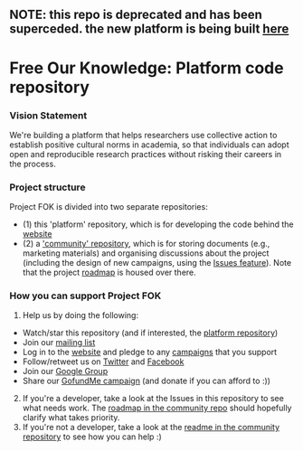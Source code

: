 ## NOTE: this repo is deprecated and has been superceded. the new platform is being built [here](https://github.com/FreeOurKnowledge/freeourknowledge.github.io)


# Free Our Knowledge: Platform code repository
### Vision Statement
We're building a platform that helps researchers use collective action to establish positive cultural norms in academia, so that individuals can adopt open and reproducible research practices without risking their careers in the process. 

### Project structure
Project FOK is divided into two separate repositories:
* (1) this 'platform' repository, which is for developing the code behind the [website](https://www.freeourknowledge.org/)
* (2) a ['community' repository](https://github.com/FreeOurKnowledge/community), which is for storing documents (e.g., marketing materials) and organising discussions about the project (including the design of new campaigns, using the [Issues feature](https://github.com/FreeOurKnowledge/documentation/issues/new/choose)). Note that the project [roadmap](https://github.com/FreeOurKnowledge/community/blob/master/ROADMAP.md) is housed over there.

### How you can support Project FOK
1. Help us by doing the following:
  * Watch/star this repository (and if interested, the [platform repository](https://github.com/FreeOurKnowledge/platform/))
  * Join our [mailing list](http://eepurl.com/dFVBVz)
  * Log in to the [website](https://www.freeourknowledge.org/) and pledge to any [campaigns](https://www.freeourknowledge.org/#campaigns) that you support
  * Follow/retweet us on [Twitter](https://twitter.com/projectfok) and [Facebook](https://www.facebook.com/projectFOK/)  
  * Join our [Google Group](https://groups.google.com/g/free-our-knowledge-community/)
  * Share our [GofundMe campaign](gf.me/u/yvgtgg) (and donate if you can afford to :))
2. If you're a developer, take a look at the Issues in this repository to see what needs work. The [roadmap in the community repo](https://github.com/FreeOurKnowledge/community/blob/master/ROADMAP.md) should hopefully clarify what takes priority.
3. If you're not a developer, take a look at the [readme in the community repository](https://github.com/FreeOurKnowledge/community/blob/master/README.md) to see how you can help :)
